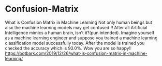 # Confusion-Matrix
What is Confusion Matrix in Machine Learning
Not only human beings but also the machine learning models may get confused !! After all Artificial Intelligence mimics a human brain, isn’t it?(pun intended). Imagine yourself as a machine learning engineer and suppose you trained a machine learning classification model successfully today. After the model is trained you checked the accuracy which is 93.0%. Wow you are so happy!!
https://botbark.com/2019/12/26/what-is-confusion-matrix-in-machine-learning/

